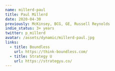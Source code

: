 ```yaml
---
name: millerd-paul
title: Paul Millerd
date: 2020-04-30
previously: McKinsey, BCG, GE, Russell Reynolds 
indie_status: 3+ years
twitter: p_millerd
avatar: /assets/dynamic/millerd-paul.jpg
links:
  - title: Boundless
    url: https://think-boundless.com/
  - title: Strategy U
    url: https://strategyu.co/
---
```

